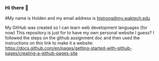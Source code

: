 ### Hi there 👋
#My name is Holden and my email address is hjstrong@my.waktech.edu

My GitHub was created so I can learn web development languages (for now)
This repository is just for to have my own personal website I guess?
I followed the steps on the github assignment doc and then used the instructions on this link to make it a website: https://docs.github.com/en/pages/getting-started-with-github-pages/creating-a-github-pages-site
